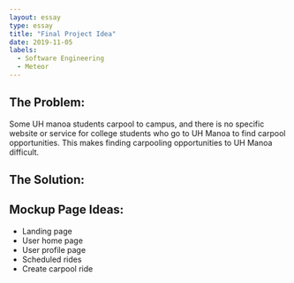 ```yaml
---
layout: essay
type: essay
title: "Final Project Idea"
date: 2019-11-05
labels:
  - Software Engineering
  - Meteor
---
```


## The Problem: 
<p>
  Some UH manoa students carpool to campus, and there is no specific website or service for college students who go to UH Manoa to find carpool opportunities. This makes finding carpooling opportunities to UH Manoa difficult. 
</p>

## The Solution:
<p>
</p>

## Mockup Page Ideas:
<ul>
  <li>Landing page</li>
   <li>User home page</li>
   <li>User profile page</li>
   <li>Scheduled rides</li>
   <li>Create carpool ride</li>
</ul>
